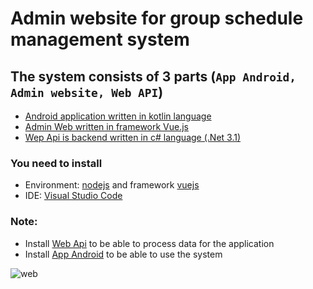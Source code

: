 # Admin website for group schedule management system
## The system consists of 3 parts (``App Android, Admin website, Web API``)
- [Android application written in kotlin language](https://github.com/GrayWolf52/khoaLuan)
- [Admin Web written in framework Vue.js](https://github.com/GrayWolf52/web-quan-tri-khoa-luan)
- [Wep Api is backend written in c# language (.Net 3.1)](https://github.com/GrayWolf52/DoAn_BE)

### You need to install
- Environment: [nodejs](https://nodejs.org/en/) and framework [vuejs](https://vuejs.org/) 
- IDE: [Visual Studio Code](https://code.visualstudio.com/download)
### Note:
- Install [Web Api](https://github.com/GrayWolf52/DoAn_BE) to be able to process data for the application
- Install [App Android](https://github.com/GrayWolf52/khoaLuan) to be able to use the system

![web](https://user-images.githubusercontent.com/56286032/218129122-52d2e7cb-438a-44d5-bc4f-711664916611.png)
